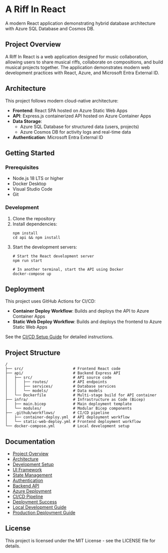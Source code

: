 # A Riff In React

A modern React application demonstrating hybrid database architecture with Azure SQL Database and Cosmos DB.

## Project Overview

A Riff In React is a web application designed for music collaboration, allowing users to share musical riffs, collaborate on compositions, and build musical projects together. The application demonstrates modern web development practices with React, Azure, and Microsoft Entra External ID.

## Architecture

This project follows modern cloud-native architecture:

- **Frontend**: React SPA hosted on Azure Static Web Apps
- **API**: Express.js containerized API hosted on Azure Container Apps
- **Data Storage**: 
  - Azure SQL Database for structured data (users, projects)
  - Azure Cosmos DB for activity logs and real-time data
- **Authentication**: Microsoft Entra External ID

## Getting Started

### Prerequisites

- Node.js 18 LTS or higher
- Docker Desktop
- Visual Studio Code
- Git

### Development

1. Clone the repository
2. Install dependencies:
   ```
   npm install
   cd api && npm install
   ```
3. Start the development servers:
   ```
   # Start the React development server
   npm run start
   
   # In another terminal, start the API using Docker
   docker-compose up
   ```

## Deployment

This project uses GitHub Actions for CI/CD:

- **Container Deploy Workflow**: Builds and deploys the API to Azure Container Apps
- **Static Web Deploy Workflow**: Builds and deploys the frontend to Azure Static Web Apps

See the [CI/CD Setup Guide](./docs/ci-cd-setup.md) for detailed instructions.

## Project Structure

```
/
├── src/                      # Frontend React code
├── api/                      # Backend Express API 
│   ├── src/                  # API source code
│   │   ├── routes/           # API endpoints
│   │   ├── services/         # Database services
│   │   └── models/           # Data models
│   └── Dockerfile            # Multi-stage build for API container
├── infra/                    # Infrastructure as Code (Bicep)
│   ├── main.bicep            # Main deployment template
│   └── modules/              # Modular Bicep components
├── .github/workflows/        # CI/CD pipeline
│   ├── container-deploy.yml  # API deployment workflow
│   └── static-web-deploy.yml # Frontend deployment workflow
└── docker-compose.yml        # Local development setup
```

## Documentation

- [Project Overview](./docs/01-project-overview.md)
- [Architecture](./docs/02-architecture.md)
- [Development Setup](./docs/02-development-setup.md)
- [UI Framework](./docs/03-ui-framework-setup.md)
- [State Management](./docs/04-state-management.md)
- [Authentication](./docs/05-authentication-msal.md)
- [Backend API](./docs/07-backend-api.md)
- [Azure Deployment](./docs/08-azure-deployment.md)
- [CI/CD Pipeline](./docs/09-github-actions-ci-cd.md)
- [Deployment Success](./docs/10-deployment-success.md)
- [Local Development Guide](./docs/local-development.md)
- [Production Deployment Guide](./docs/production-deployment.md)

## License

This project is licensed under the MIT License - see the LICENSE file for details.
